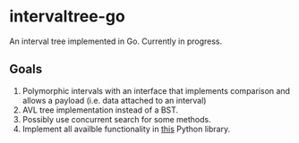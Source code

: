 # intervaltree-go
An interval tree implemented in Go. Currently in progress.

## Goals
1. Polymorphic intervals with an interface that implements comparison and allows a payload (i.e. data attached to an interval)
2. AVL tree implementation instead of a BST.
3. Possibly use concurrent search for some methods.
4. Implement all availble functionality in [this](https://pypi.python.org/pypi/intervaltree) Python library.
